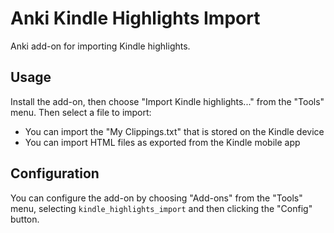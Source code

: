 # Anki Kindle Highlights Import

Anki add-on for importing Kindle highlights.


## Usage

Install the add-on, then choose "Import Kindle highlights..." from the "Tools" menu.
Then select a file to import:
* You can import the "My Clippings.txt" that is stored on the Kindle device
* You can import HTML files as exported from the Kindle mobile app


## Configuration

You can configure the add-on by choosing "Add-ons" from the "Tools" menu,
selecting `kindle_highlights_import` and then clicking the "Config" button.
